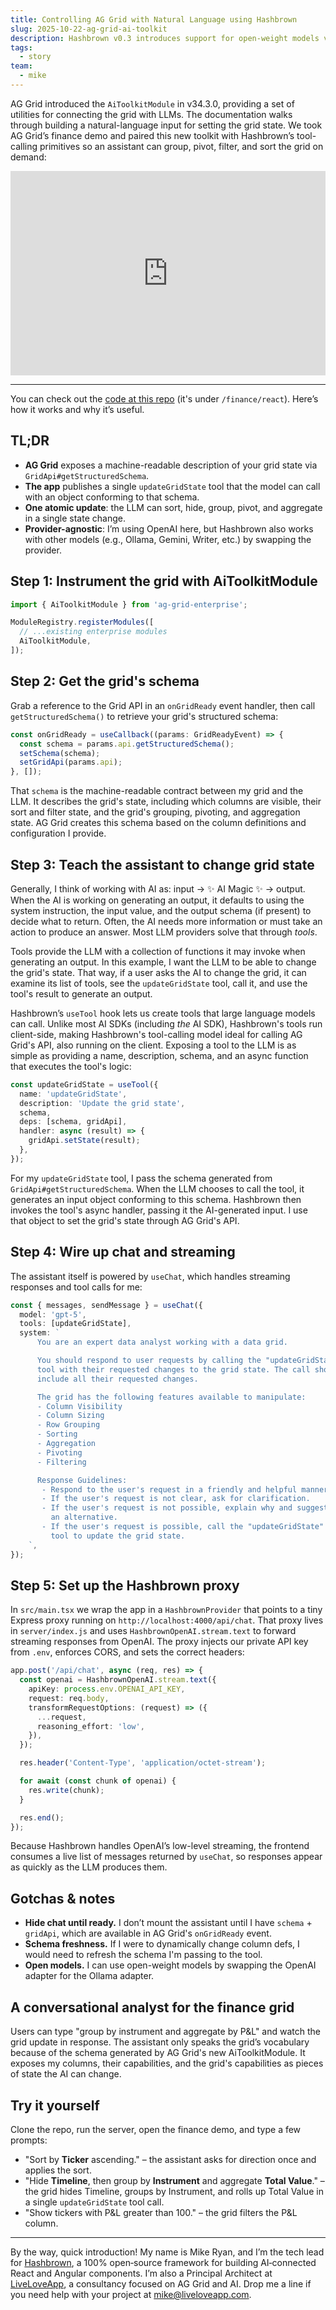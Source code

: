 ```yaml
---
title: Controlling AG Grid with Natural Language using Hashbrown
slug: 2025-10-22-ag-grid-ai-toolkit
description: Hashbrown v0.3 introduces support for open-weight models via Ollama, MCP server integration, simplified UI schemas, new prompt helpers, and a redesigned docs site. Build generative UIs with free, open-source models.
tags:
  - story
team:
  - mike
---
```


AG Grid introduced the `AiToolkitModule` in v34.3.0, providing a set of utilities for connecting the grid with LLMs. The documentation walks through building a natural-language input for setting the grid state. We took AG Grid’s finance demo and paired this new toolkit with Hashbrown’s tool-calling primitives so an assistant can group, pivot, filter, and sort the grid on demand:

<div style="position: relative; padding-bottom: 64.90384615384616%; height: 0;"><iframe src="https://www.loom.com/embed/318817ba886e41f89fb174c350c1905b?sid=6962236a-1f74-4ea4-99cd-1f852ef9a5a7" frameborder="0" webkitallowfullscreen mozallowfullscreen allowfullscreen style="position: absolute; top: 0; left: 0; width: 100%; height: 100%;"></iframe></div>

---

You can check out the [code at this repo](https://github.com/MikeRyanDev/ag-grid-with-hashbrown) (it's under `/finance/react`). Here’s how it works and why it’s useful.

## TL;DR

- **AG Grid** exposes a machine-readable description of your grid state via `GridApi#getStructuredSchema`.
- **The app** publishes a single `updateGridState` tool that the model can call with an object conforming to that schema.
- **One atomic update**: the LLM can sort, hide, group, pivot, and aggregate in a single state change.
- **Provider-agnostic**: I’m using OpenAI here, but Hashbrown also works with other models (e.g., Ollama, Gemini, Writer, etc.) by swapping the provider.

## Step 1: Instrument the grid with AiToolkitModule

```ts
import { AiToolkitModule } from 'ag-grid-enterprise';

ModuleRegistry.registerModules([
  // ...existing enterprise modules
  AiToolkitModule,
]);
```

## Step 2: Get the grid's schema

Grab a reference to the Grid API in an `onGridReady` event handler, then call `getStructuredSchema()` to retrieve your grid's structured schema:

```ts
const onGridReady = useCallback((params: GridReadyEvent) => {
  const schema = params.api.getStructuredSchema();
  setSchema(schema);
  setGridApi(params.api);
}, []);
```

That `schema` is the machine-readable contract between my grid and the LLM. It describes the grid's state, including which columns are visible, their sort and filter state, and the grid's grouping, pivoting, and aggregation state. AG Grid creates this schema based on the column definitions and configuration I provide.

## Step 3: Teach the assistant to change grid state

Generally, I think of working with AI as: input -> ✨ AI Magic ✨ -> output. When the AI is working on generating an output, it defaults to using the system instruction, the input value, and the output schema (if present) to decide what to return. Often, the AI needs more information or must take an action to produce an answer. Most LLM providers solve that through _tools_.

Tools provide the LLM with a collection of functions it may invoke when generating an output. In this example, I want the LLM to be able to change the grid's state. That way, if a user asks the AI to change the grid, it can examine its list of tools, see the `updateGridState` tool, call it, and use the tool's result to generate an output.

Hashbrown’s `useTool` hook lets us create tools that large language models can call. Unlike most AI SDKs (including _the_ AI SDK), Hashbrown's tools run client-side, making Hashbrown's tool-calling model ideal for calling AG Grid's API, also running on the client. Exposing a tool to the LLM is as simple as providing a name, description, schema, and an async function that executes the tool's logic:

```ts
const updateGridState = useTool({
  name: 'updateGridState',
  description: 'Update the grid state',
  schema,
  deps: [schema, gridApi],
  handler: async (result) => {
    gridApi.setState(result);
  },
});
```

For my `updateGridState` tool, I pass the schema generated from `GridApi#getStructuredSchema`. When the LLM chooses to call the tool, it generates an input object conforming to this schema. Hashbrown then invokes the tool's async handler, passing it the AI-generated input. I use that object to set the grid's state through AG Grid's API.

## Step 4: Wire up chat and streaming

The assistant itself is powered by `useChat`, which handles streaming responses and tool calls for me:

```ts
const { messages, sendMessage } = useChat({
  model: 'gpt-5',
  tools: [updateGridState],
  system: `
      You are an expert data analyst working with a data grid. 

      You should respond to user requests by calling the "updateGridState"
      tool with their requested changes to the grid state. The call should 
      include all their requested changes.

      The grid has the following features available to manipulate:
      - Column Visibility
      - Column Sizing
      - Row Grouping
      - Sorting
      - Aggregation
      - Pivoting
      - Filtering

      Response Guidelines:
       - Respond to the user's request in a friendly and helpful manner.
       - If the user's request is not clear, ask for clarification.
       - If the user's request is not possible, explain why and suggest 
         an alternative.
       - If the user's request is possible, call the "updateGridState" 
         tool to update the grid state.
    `,
});
```

## Step 5: Set up the Hashbrown proxy

In `src/main.tsx` we wrap the app in a `HashbrownProvider` that points to a tiny Express proxy running on `http://localhost:4000/api/chat`. That proxy lives in `server/index.js` and uses `HashbrownOpenAI.stream.text` to forward streaming responses from OpenAI. The proxy injects our private API key from `.env`, enforces CORS, and sets the correct headers:

```ts
app.post('/api/chat', async (req, res) => {
  const openai = HashbrownOpenAI.stream.text({
    apiKey: process.env.OPENAI_API_KEY,
    request: req.body,
    transformRequestOptions: (request) => ({
      ...request,
      reasoning_effort: 'low',
    }),
  });

  res.header('Content-Type', 'application/octet-stream');

  for await (const chunk of openai) {
    res.write(chunk);
  }

  res.end();
});
```

Because Hashbrown handles OpenAI’s low-level streaming, the frontend consumes a live list of messages returned by `useChat`, so responses appear as quickly as the LLM produces them.

## Gotchas & notes

- **Hide chat until ready.** I don’t mount the assistant until I have `schema` + `gridApi`, which are available in AG Grid's `onGridReady` event.
- **Schema freshness.** If I were to dynamically change column defs, I would need to refresh the schema I'm passing to the tool.
- **Open models.** I can use open-weight models by swapping the OpenAI adapter for the Ollama adapter.

## A conversational analyst for the finance grid

Users can type "group by instrument and aggregate by P&L" and watch the grid update in response. The assistant only speaks the grid’s vocabulary because of the schema generated by AG Grid's new AiToolkitModule. It exposes my columns, their capabilities, and the grid's capabilities as pieces of state the AI can change.

## Try it yourself

Clone the repo, run the server, open the finance demo, and type a few prompts:

- "Sort by **Ticker** ascending." – the assistant asks for direction once and applies the sort.
- "Hide **Timeline**, then group by **Instrument** and aggregate **Total Value**." – the grid hides Timeline, groups by Instrument, and rolls up Total Value in a single `updateGridState` tool call.
- "Show tickers with P&L greater than 100." – the grid filters the P&L column.

---

By the way, quick introduction! My name is Mike Ryan, and I’m the tech lead for [Hashbrown](https://hashbrown.dev), a 100% open‑source framework for building AI‑connected React and Angular components. I’m also a Principal Architect at [LiveLoveApp](https://liveloveapp.com), a consultancy focused on AG Grid and AI. Drop me a line if you need help with your project at [mike@liveloveapp.com](mailto:mike@liveloveapp.com).
